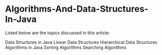 # Algorithms-And-Data-Structures-In-Java


Listed below are the topics discussed in this article:

Data Structures in Java
Linear Data Structures
Hierarchical Data Structures
Algorithms in Java
Sorting Algorithms
Searching Algorithms
